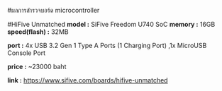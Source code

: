 #ผลการสำรวจบอร์ด microcontroller

#HiFive Unmatched
**model :** SiFive Freedom U740 SoC
**memory :** 16GB
**speed(flash) :** 32MB

**port :** 4x USB 3.2 Gen 1 Type A Ports (1 Charging Port) ,1x MicroUSB Console Port
           
**price :** ~23000 baht

**link :** https://www.sifive.com/boards/hifive-unmatched
